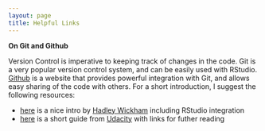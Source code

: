 ```yaml
---
layout: page
title: Helpful Links
---
```


**On Git and Github**

Version Control is imperative to keeping track of changes in the code. Git is a very popular version control system, and can be easily used with RStudio. [Github](https://github.com) is a website that provides powerful integration with Git, and allows easy sharing of the code with others. For a short introduction, I suggest the following resources:
 - [here](http://r-pkgs.had.co.nz/git.html) is a nice intro by [Hadley Wickham](http://hadley.nz) including RStudio integration
 - [here](http://blog.udacity.com/2015/06/a-beginners-git-github-tutorial.html) is a short guide from [Udacity](http://blog.udacity.com) with links for futher reading
